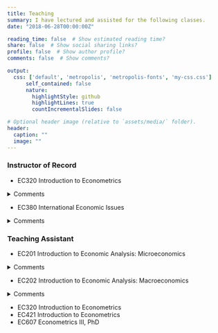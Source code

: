 ```yaml
---
title: Teaching
summary: I have lectured and assisted for the following classes.
date: "2018-06-28T00:00:00Z"

reading_time: false  # Show estimated reading time?
share: false  # Show social sharing links?
profile: false  # Show author profile?
comments: false  # Show comments?

output:
  css: ['default', 'metropolis', 'metropolis-fonts', 'my-css.css']
      self_contained: false
      nature:
        highlightStyle: github
        highlightLines: true
        countIncrementalSlides: false

# Optional header image (relative to `assets/media/` folder).
header:
  caption: ""
  image: ""
---
```


### Instructor of Record<br>

* EC320 Introduction to Econometrics
<details>
           <summary>Comments</summary>
           <p></br>12/41 responses across two surveys. End of term comments included:
           
*"Professor was extremely helpful and communicative throughout the entire term. Cared about students"*<br>
*"This is by far the best class I've ever had. Please go into academe ... we need professors like you."*<br>
*"Though I have criticisms of the course, I want to also acknowledge Philip's readiness to adapt to feedback from students. Following the midterm course evaluation, he made changes which positively impacted the class based on student suggestions. His willingness to listen to students and hear our concerns was beneficial, and I feel that it was a strength of his (along with individual support in course material)."*<br>
*"The instructor is always more than willing to help with a problem no matter the question or time. That is incredibly important to my learning in this course."*<br>
*"Instructor very helpful, always willing to communicate and help."*<br>
*"It would be nice if course material better prepared us for problem sets/quizzes."*<br>
*"The lectures could move quite a bit faster and cover more material."*<br>
*"Lectures are taught too fast to write notes. Instructions for assignments are hard to interpret. Communication needs to be better with the lab assistant on teaching R."*<br>
*"I have experienced a lot of accessibility problems in terms of technology with the course."*<br>
*"I've never had an instructor before who coupled so well being incredibly kind and accessible and supportive with also challenging me to constantly keep working to improve--whether it's a better data cleaning strategy or piece of code or conceptual understanding (even if Mas-Colell is still beyond me). I learned more in this class than any other class that I've taken, all due to a combination of immense patience and high standards, which combined to both demand and facilitate high-quality work."*<br></p>
         </details>
* EC380 International Economic Issues
<details>
           <summary>Comments</summary>
           <p></br>Forthcoming. End of term comments included:</p>
         </details>
         
### Teaching Assistant<br>

* EC201 Introduction to Economic Analysis: Microeconomics
<details>
           <summary>Comments</summary>
           <p></br>16/77 responses across two surveys. End of term comments included:
           
*"The GEs were awesome they really helped with my learning."*<br>
*"Philip is a great guy and very willing to work with you if you ask."*<br>
*"the GE would answer our questions very clearly"*<br>
*"The GE clarified a lot of material that was covered in the lecture, and it was very helpful."*<br>
*"It was helpful to clarify various topics with the GE about the lecture, making a stronger learning experience."*<br></p>
         </details>
* EC202 Introduction to Economic Analysis: Macroeconomics
<details>
           <summary>Comments</summary>
           <p></br>31/153 responses across two surveys. End of term comments included:

*"Philip is the biggest reason I am changing to an economics major. He has been insightful and very kind."*<br>
*"I like how they check if we are doing okay during each activity on the discussion sheets and tries to explain some concepts better if there is difficulty."*<br>
*"Philip is very good at giving feedback and promoting learning through conversation."*<br>
*"You're doing a great job, I love being in your class"*<br>
*"This GE was very good at explaining tougher concepts, I always left class feeling confident."*<br>
*"Philip described and explained all components for the class very well and was very helpful"*<br>
*"Philip explained concepts really well and always walked around to ask if we needed help or had any questions throughout the discussion."*<br>
*"The instructor is patient and answers every question I ask.*<br>
*"He's perfect."*<br>
*"This discussion section was very well structured, and everything else listed above, from my view didn’t need any improvement"*</p>
         </details>
* EC320 Introduction to Econometrics
* EC421 Introduction to Econometrics
* EC607 Econometrics III, PhD

